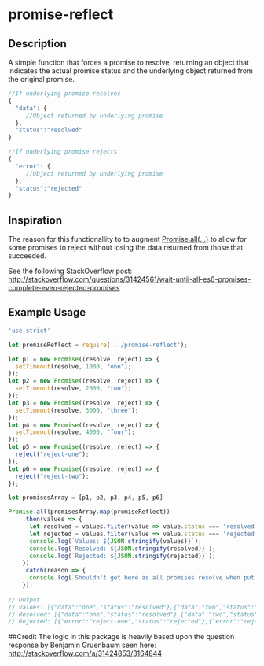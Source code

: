 # promise-reflect

## Description
A simple function that forces a promise to resolve, returning an object that indicates the actual promise status and the underlying object returned from the original promise.


````javascript
//If underlying promise resolves
{
  "data": {
     //Object returned by underlying promise
  },
  "status":"resolved"
}

//If underlying promise rejects
{
  "error": {
     //Object returned by underlying promise
  },
  "status":"rejected"
}
````

## Inspiration
The reason for this functionallity to to augment [Promise.all(...)](https://developer.mozilla.org/en-US/docs/Web/JavaScript/Reference/Global_Objects/Promise/all
) to allow for some promises to reject without losing the data returned from those that succeeded.

See the following StackOverflow post:
http://stackoverflow.com/questions/31424561/wait-until-all-es6-promises-complete-even-rejected-promises

## Example Usage
````javascript
'use strict'

let promiseReflect = require('../promise-reflect');

let p1 = new Promise((resolve, reject) => {
  setTimeout(resolve, 1000, "one");
});
let p2 = new Promise((resolve, reject) => {
  setTimeout(resolve, 2000, "two");
});
let p3 = new Promise((resolve, reject) => {
  setTimeout(resolve, 3000, "three");
});
let p4 = new Promise((resolve, reject) => {
  setTimeout(resolve, 4000, "four");
});
let p5 = new Promise((resolve, reject) => {
  reject("reject-one");
});
let p6 = new Promise((resolve, reject) => {
  reject("reject-two");
});

let promisesArray = [p1, p2, p3, p4, p5, p6]

Promise.all(promisesArray.map(promiseReflect))
    .then(values => {
      let resolved = values.filter(value => value.status === 'resolved');
      let rejected = values.filter(value => value.status === 'rejected');
      console.log(`Values: ${JSON.stringify(values)}`);
      console.log(`Resolved: ${JSON.stringify(resolved)}`);
      console.log(`Rejected: ${JSON.stringify(rejected)}`);
    })
    .catch(reason => {
      console.log(`Shouldn't get here as all promises resolve when put through promise-reflect`);
    });
    
// Output
// Values: [{"data":"one","status":"resolved"},{"data":"two","status":"resolved"},{"data":"three","status":"resolved"},{"data":"four","status":"resolved"},{"error":"reject-one","status":"rejected"},{"error":"reject-two","status":"rejected"}]
// Resolved: [{"data":"one","status":"resolved"},{"data":"two","status":"resolved"},{"data":"three","status":"resolved"},{"data":"four","status":"resolved"}]
// Rejected: [{"error":"reject-one","status":"rejected"},{"error":"reject-two","status":"rejected"}]
````


##Credit
The logic in this package is heavily based upon the question response by Benjamin Gruenbaum seen here:
http://stackoverflow.com/a/31424853/3164844
